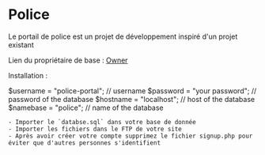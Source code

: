 # Police
Le portail de police est un projet de développement inspiré d'un projet existant

Lien du propriétaire de base : [Owner](https://forum.fivem.net/u/davendrix)

Installation : 

$username = "police-portal"; // username
$password = "your password"; // password of the database
$hostname = "localhost"; // host of the database
$namebase = "police"; // name of the database
```
- Importer le `databse.sql` dans votre base de donnée
- Importer les fichiers dans le FTP de votre site
- Après avoir créer votre compte supprimez le fichier signup.php pour éviter que d'autres personnes s'identifient


